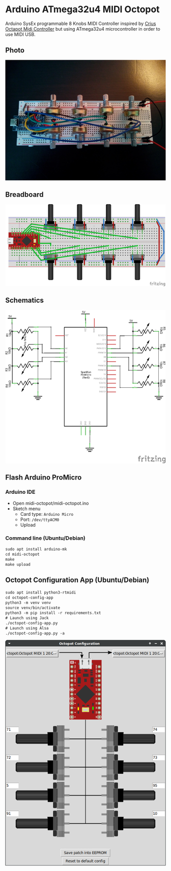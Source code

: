 # Arduino ATmega32u4 MIDI Octopot

Arduino SysEx programmable 8 Knobs MIDI Controller inspired by [Crius Octapot Midi Controller](https://www.instructables.com/Crius-OctaPot-Midi-Controller) but using ATmega32u4 microcontroller in order to use MIDI USB.

## Photo
![](doc/photo.jpg)

## Breadboard
![](doc/schematics/midi-octopot_bb.png)

## Schematics
![](doc/schematics/midi-octopot_schema.png)

## Flash Arduino ProMicro
### Arduino IDE
* Open midi-octopot/midi-octopot.ino
* Sketch menu
  * Card type: `Arduino Micro`
  * Port: `/dev/ttyACM0`
  * Upload

### Command line (Ubuntu/Debian)
```shell
sudo apt install arduino-mk
cd midi-octopot
make
make upload
```

## Octopot Configuration App (Ubuntu/Debian)
```shell
sudo apt install python3-rtmidi
cd octopot-config-app
python3 -m venv venv
source venv/bin/activate
python3 -m pip install -r requirements.txt
# Launch using Jack
./octopot-config-app.py
# Launch using Alsa
./octopot-config-app.py -a
```

![](doc/octopot-config-app.png)
